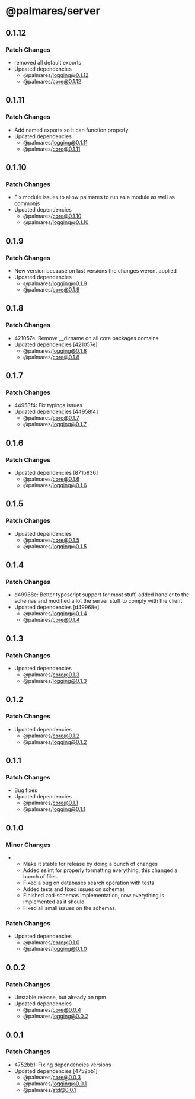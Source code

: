 # @palmares/server

## 0.1.12

### Patch Changes

- removed all default exports
- Updated dependencies
  - @palmares/logging@0.1.12
  - @palmares/core@0.1.12

## 0.1.11

### Patch Changes

- Add named exports so it can function properly
- Updated dependencies
  - @palmares/logging@0.1.11
  - @palmares/core@0.1.11

## 0.1.10

### Patch Changes

- Fix module issues to allow palmares to run as a module as well as commonjs
- Updated dependencies
  - @palmares/core@0.1.10
  - @palmares/logging@0.1.10

## 0.1.9

### Patch Changes

- New version because on last versions the changes werent applied
- Updated dependencies
  - @palmares/logging@0.1.9
  - @palmares/core@0.1.9

## 0.1.8

### Patch Changes

- 421057e: Remove \_\_dirname on all core packages domains
- Updated dependencies [421057e]
  - @palmares/logging@0.1.8
  - @palmares/core@0.1.8

## 0.1.7

### Patch Changes

- 44958f4: Fix typings issues
- Updated dependencies [44958f4]
  - @palmares/core@0.1.7
  - @palmares/logging@0.1.7

## 0.1.6

### Patch Changes

- Updated dependencies [871b836]
  - @palmares/core@0.1.6
  - @palmares/logging@0.1.6

## 0.1.5

### Patch Changes

- Updated dependencies
  - @palmares/core@0.1.5
  - @palmares/logging@0.1.5

## 0.1.4

### Patch Changes

- d49968e: Better typescript support for most stuff, added handler to the schemas and modified a lot the server stuff to comply with the client
- Updated dependencies [d49968e]
  - @palmares/logging@0.1.4
  - @palmares/core@0.1.4

## 0.1.3

### Patch Changes

- Updated dependencies
  - @palmares/core@0.1.3
  - @palmares/logging@0.1.3

## 0.1.2

### Patch Changes

- Updated dependencies
  - @palmares/core@0.1.2
  - @palmares/logging@0.1.2

## 0.1.1

### Patch Changes

- Bug fixes
- Updated dependencies
  - @palmares/core@0.1.1
  - @palmares/logging@0.1.1

## 0.1.0

### Minor Changes

- - Make it stable for release by doing a bunch of changes
  - Added eslint for properly formatting everything, this changed a bunch of files.
  - Fixed a bug on databases search operation with tests
  - Added tests and fixed issues on schemas
  - Finished zod-schemas implementation, now everything is implemented as it should.
  - Fixed all small issues on the schemas.

### Patch Changes

- Updated dependencies
  - @palmares/core@0.1.0
  - @palmares/logging@0.1.0

## 0.0.2

### Patch Changes

- Unstable release, but already on npm
- Updated dependencies
  - @palmares/core@0.0.4
  - @palmares/logging@0.0.2

## 0.0.1

### Patch Changes

- 4752bb1: Fixing dependencies versions
- Updated dependencies [4752bb1]
  - @palmares/core@0.0.3
  - @palmares/logging@0.0.1
  - @palmares/std@0.0.1
